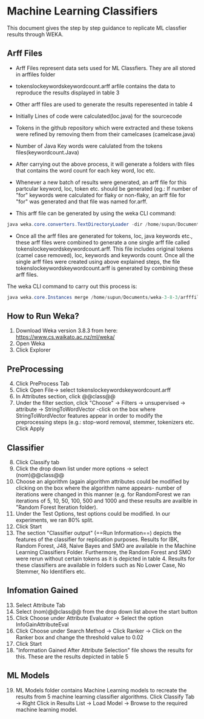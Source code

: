 # Machine Learning Classifiers

This document gives the step by step guidance to replicate ML classfier results through WEKA.

## Arff Files

- Arff Files represent data sets used for ML Classfiers. They are all stored in arffiles folder
- tokenslockeywordskeywordcount.arff arfile contains the data to reproduce the results displayed in table 3
- Other arff files are used to generate the results reperesented in table 4

- Initially Lines of code were calculated(loc.java) for the sourcecode
- Tokens in the github repository which were extracted and these tokens were refined by removing them from their camelcases (camelcase.java)
- Number of Java Key words were calulated from the tokens files(keywordcount.Java) 
- After carrying out the above process, it will generate a folders with files that contains the word count for each key word, loc etc. 
- Whenever a new batch of results were generated, an arff file for this partcular keyword, loc, token etc. should be generated (eg.: If number of "for" keywords were calculated for flaky or non-flaky, an arff file for "for" was generated and that file was named for.arff. 

- This arff file can be generated by using the weka CLI command: 

```java
java weka.core.converters.TextDirectoryLoader -dir /home/supun/Documents/wekafiles/dataset2/tokensnewset > arfffilename.arff
```

- Once all the arff files are generated for tokens, loc, java keywords etc., these arff files were combined to generate a one single arff file called tokenslockeywordskeywordcount.arff. This file includes original tokens (camel case removed), loc, keywords and keywords count. Once all the single arff files were created using above explained steps, the file tokenslockeywordskeywordcount.arff is generated by combining these arff files. 

The weka CLI command to carry out this process is:

```java
java weka.core.Instances merge /home/supun/Documents/weka-3-8-3/arfffile1.arff /home/supun/Documents/weka-3-8-3/java_keywords_keywordcount.arff > arfffile2.arff
```

## How to Run Weka?

1. Download Weka version 3.8.3 from here: https://www.cs.waikato.ac.nz/ml/weka/
2. Open Weka
3. Click Explorer

## PreProcessing
4. Click PreProcess Tab
5. Click Open File-> select tokenslockeywordskeywordcount.arff
6. In Attributes section, click @@class@@
7. Under the filter section, click "Choose" -> Filters -> unsupervised -> attribute -> StringToWordVector
-click on the box where StringToWordVector features appear in order to modify the preprocessing steps (e.g.: stop-word removal, stemmer, tokenizers etc.
Click Apply

## Classifier
8. Click Classify tab
9. Click the drop down list under more options -> select (nom)@@class@@
9. Choose an algorithm (again algorithm attributes could be modified by clicking on the box where the algorithm name appears- number of iterations were changed in this manner (e.g. for RandomForest we ran iterations of 5, 10, 50, 100, 500 and 1000 and these results are availble in "Random Forest Iteration folder).
10. Under the Test Options, test options could be modified. In our experiments, we ran 80% split.
11. Click Start
12. The section "Classifier output" (==Run Information==) depicts the features of the classifier for replication purposes. Results for IBK, Random Forest, J48, Naive Bayes and SMO are available in the Machine Learning Classifiers Folder. Furthermore, the Random Forest and SMO  were rerun without certain tokens as it is depicted in table 4. Results for these classifiers are available in folders such as No Lower Case, No Stemmer, No Identifiers etc.

## Infomation Gained
13. Select Attribute Tab
14. Select (nom)@@class@@ from the drop down list above the start button
15. Click Choose under Attribute Evaluator -> Select the option InfoGainAttributeEval
16. Click Choose under Search Method -> Click Ranker -> Click on the Ranker box and change the threshold value to 0.02
17. Click Start
18. "Information Gained After Attribute Selection" file shows the results for this. These are the results depicted in table 5

## ML Models

19. ML Models folder contains Machine Learning models to recreate the results from 5 machine learning classifier algorithms. Click Classify Tab -> Right Click in Results List -> Load Model -> Browse to the required machine learning model.
